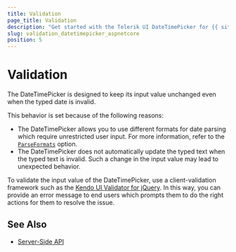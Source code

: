 ```yaml
---
title: Validation
page_title: Validation
description: "Get started with the Telerik UI DateTimePicker for {{ site.framework }} and learn how to implement validation rules for its input value."
slug: validation_datetimepicker_aspnetcore
position: 5
---
```


# Validation

The DateTimePicker is designed to keep its input value unchanged even when the typed date is invalid.

This behavior is set because of the following reasons:
- The DateTimePicker allows you to use different formats for date parsing which require unrestricted user input. For more information, refer to the [`ParseFormats`](/api//Kendo.Mvc.UI.Fluent/DateTimePickerBuilder#parseformatssystemstring) option.
- The DateTimePicker does not automatically update the typed text when the typed text is invalid. Such a change in the input value may lead to unexpected behavior.

To validate the input value of the DateTimePicker, use a client-validation framework such as the [Kendo UI Validator for jQuery](https://docs.telerik.com/kendo-ui/controls/editors/validator/overview). In this way, you can provide an error message to end users which prompts them to do the right actions for them to resolve the issue.

## See Also

* [Server-Side API](/api/datetimepicker)
